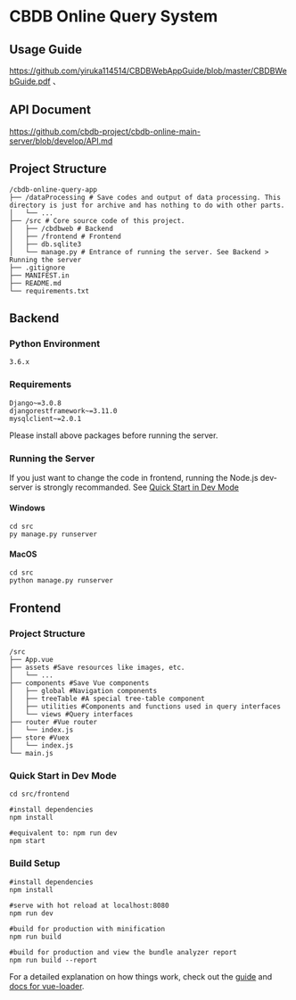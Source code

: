 # CBDB Online Query System
## Usage Guide
https://github.com/yiruka114514/CBDBWebAppGuide/blob/master/CBDBWebGuide.pdf   、

## API Document
https://github.com/cbdb-project/cbdb-online-main-server/blob/develop/API.md  

## Project Structure
```
/cbdb-online-query-app
├── /dataProcessing # Save codes and output of data processing. This directory is just for archive and has nothing to do with other parts.   
│   └── ... 
├── /src # Core source code of this project. 
│   ├── /cbdbweb # Backend
│   ├── /frontend # Frontend
│   ├── db.sqlite3 
│   └── manage.py # Entrance of running the server. See Backend > Running the server
├── .gitignore 
├── MANIFEST.in
├── README.md
└── requirements.txt

```
## Backend
### Python Environment
`3.6.x`

### Requirements
`Django~=3.0.8`  
`djangorestframework~=3.11.0`  
`mysqlclient~=2.0.1`  

Please install above packages before running the server.  

### Running the Server

If you just want to change the code in frontend, running the Node.js dev-server is strongly recommanded. See [Quick Start in Dev Mode](#qsdm)

#### Windows 
``` 
cd src
py manage.py runserver
```
#### MacOS  
``` 
cd src
python manage.py runserver
```

## Frontend
### Project Structure  

```
/src
├── App.vue
├── assets #Save resources like images, etc. 
│   └── ... 
├── components #Save Vue components
│   ├── global #Navigation components
│   ├── treeTable #A special tree-table component
│   ├── utilities #Components and functions used in query interfaces
│   └── views #Query interfaces
├── router #Vue router
│   └── index.js 
├── store #Vuex
│   └── index.js 
└── main.js

```

### <span id = "qsdm">Quick Start in Dev Mode</span>
``` 
cd src/frontend

#install dependencies
npm install

#equivalent to: npm run dev
npm start

```

### Build Setup

``` 
#install dependencies
npm install

#serve with hot reload at localhost:8080
npm run dev

#build for production with minification
npm run build

#build for production and view the bundle analyzer report
npm run build --report
```

For a detailed explanation on how things work, check out the [guide](http://vuejs-templates.github.io/webpack/) and [docs for vue-loader](http://vuejs.github.io/vue-loader).

